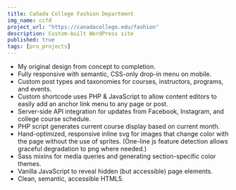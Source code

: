 ```yaml
---
title: Cañada College Fashion Department
img_name: ccfd
project_url: "https://canadacollege.edu/fashion"
description: Custom-built WordPress site
published: true
tags: [pro_projects]
---
```


* My original design from concept to completion.
* Fully responsive with semantic, CSS-only drop-in menu on mobile.
* Custom post types and taxonomies for courses, instructors, programs, and events.
* Custom shortcode uses PHP & JavaScript to allow content editors to easily add an anchor link menu to any page or post.
* Server-side API integration for updates from Facebook, Instagram, and college course schedule.
* PHP script generates current course display based on current month.
* Hand-optimized, responsive inline svg for images that change color with the page without the use of sprites.  (One-line js feature detection allows graceful degradation to png where needed.)
* Sass mixins for media queries and generating section-specific color themes.
* Vanilla JavaScript to reveal hidden (but accessible) page elements.
* Clean, semantic, accessible HTML5.

